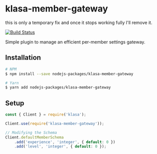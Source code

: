 # klasa-member-gateway

this is only a temporary fix and once it stops working fully I'll remove it.

[![Build Status](https://dev.azure.com/dirigeants/klasa/_apis/build/status/dirigeants.klasa-member-gateway?branchName=master)](https://dev.azure.com/dirigeants/klasa/_build/latest?definitionId=3&branchName=master)

Simple plugin to manage an efficient per-member settings gateway.

## Installation

```bash
# NPM
$ npm install --save nodejs-packages/klasa-member-gateway

# Yarn
$ yarn add nodejs-packages/klasa-member-gateway
```

## Setup

```js
const { Client } = require('klasa');

Client.use(require('klasa-member-gateway'));

// Modifying the Schema
Client.defaultMemberSchema
    .add('experience', 'integer', { default: 0 })
    .add('level', 'integer', { default: 0 });
```
